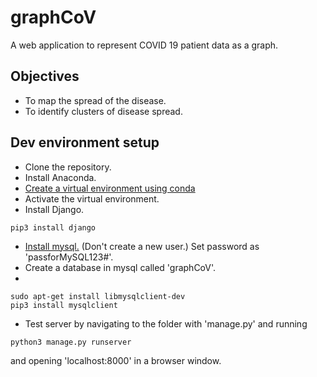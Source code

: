 # graphCoV

A web application to represent COVID 19 patient data as a graph.

## Objectives

* To map the spread of the disease.
* To identify clusters of disease spread.

## Dev environment setup

* Clone the repository.
* Install Anaconda.
* [Create a virtual environment using conda](https://docs.conda.io/projects/conda/en/latest/user-guide/tasks/manage-environments.html)
* Activate the virtual environment.
* Install Django.
```
pip3 install django
```
* [Install mysql.](https://linuxconfig.org/install-mysql-on-ubuntu-20-04-lts-linux) (Don't create a new user.) Set password as 'passforMySQL123#'.
* Create a database in mysql called 'graphCoV'.
* 
```
sudo apt-get install libmysqlclient-dev
pip3 install mysqlclient
```
* Test server by navigating to the folder with 'manage.py' and running
```
python3 manage.py runserver
```
and opening 'localhost:8000' in a browser window.


